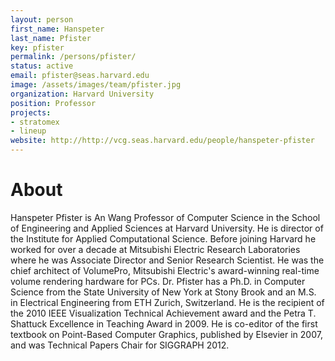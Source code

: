 ```yaml
---
layout: person
first_name: Hanspeter
last_name: Pfister
key: pfister
permalink: /persons/pfister/
status: active
email: pfister@seas.harvard.edu
image: /assets/images/team/pfister.jpg
organization: Harvard University
position: Professor
projects: 
- stratomex
- lineup
website: http://http://vcg.seas.harvard.edu/people/hanspeter-pfister
---
```


# About

Hanspeter Pfister is An Wang Professor of Computer Science in the School of Engineering and Applied Sciences at Harvard University. He is director of the Institute for Applied Computational Science. Before joining Harvard he worked for over a decade at Mitsubishi Electric Research Laboratories where he was Associate Director and Senior Research Scientist. He was the chief architect of VolumePro, Mitsubishi Electric's award-winning real-time volume rendering hardware for PCs. Dr. Pfister has a Ph.D. in Computer Science from the State University of New York at Stony Brook and an M.S. in Electrical Engineering from ETH Zurich, Switzerland. He is the recipient of the 2010 IEEE Visualization Technical Achievement award and the Petra T. Shattuck Excellence in Teaching Award in 2009. He is co-editor of the first textbook on Point-Based Computer Graphics, published by Elsevier in 2007, and was Technical Papers Chair for SIGGRAPH 2012.